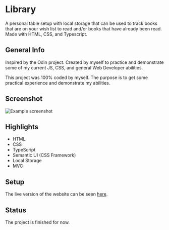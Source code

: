 # Library

A personal table setup with local storage that can be used to track books that are on your wish list to read and/or books that have already been read. Made with HTML, CSS, and Typescript.

## General Info

Inspired by the Odin project. Created by myself to practice and demonstrate some of my current JS, CSS, and general Web Developer abilities.

This project was 100% coded by myself. The purpose is to get some practical experience and demonstrate my abilities.

## Screenshot

![Example screenshot]()

## Highlights

* HTML
* CSS
* TypeScript
* Semantic UI (CSS Framework)
* Local Storage
* MVC

## Setup

The live version of the website can be seen [here]().

## Status

The project is finished for now.

